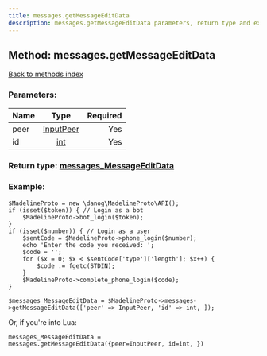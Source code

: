 ```yaml
---
title: messages.getMessageEditData
description: messages.getMessageEditData parameters, return type and example
---
```

## Method: messages.getMessageEditData  
[Back to methods index](index.md)


### Parameters:

| Name     |    Type       | Required |
|----------|:-------------:|---------:|
|peer|[InputPeer](../types/InputPeer.md) | Yes|
|id|[int](../types/int.md) | Yes|


### Return type: [messages\_MessageEditData](../types/messages_MessageEditData.md)

### Example:


```
$MadelineProto = new \danog\MadelineProto\API();
if (isset($token)) { // Login as a bot
    $MadelineProto->bot_login($token);
}
if (isset($number)) { // Login as a user
    $sentCode = $MadelineProto->phone_login($number);
    echo 'Enter the code you received: ';
    $code = '';
    for ($x = 0; $x < $sentCode['type']['length']; $x++) {
        $code .= fgetc(STDIN);
    }
    $MadelineProto->complete_phone_login($code);
}

$messages_MessageEditData = $MadelineProto->messages->getMessageEditData(['peer' => InputPeer, 'id' => int, ]);
```

Or, if you're into Lua:

```
messages_MessageEditData = messages.getMessageEditData({peer=InputPeer, id=int, })
```

